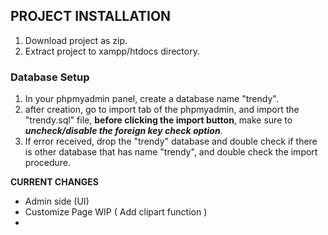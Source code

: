 ## PROJECT INSTALLATION
 1. Download project as zip.
 2. Extract project to xampp/htdocs directory.

### Database Setup
 1. In your phpmyadmin panel, create a database name "trendy".
 2. after creation, go to import tab of the phpmyadmin, and import the "trendy.sql" file, **before clicking the import button**, make sure to ***uncheck/disable the foreign key check option***.
 3. If error received, drop the "trendy" database and double check if there is other database that has name "trendy", and double check the import procedure.


**CURRENT CHANGES**

 - Admin side (UI)
 - Customize Page WIP ( Add clipart function )
 - 


